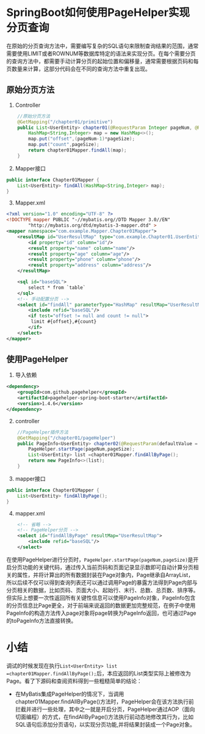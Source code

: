 # SpringBoot如何使用PageHelper实现分页查询
在原始的分页查询方法中，需要编写复杂的SQL语句来限制查询结果的范围，通常需要使用LIMIT或者ROWNUM等数据库特定的语法来实现分页。在每个需要分页的查询方法中，都需要手动计算分页的起始位置和偏移量，通常需要根据页码和每页数量来计算，这部分代码会在不同的查询方法中重复出现。
## 原始分页方法
1. Controller
```java
    //原始分页方法
    @GetMapping("/chapter01/primitive")
    public List<UserEntity> chapter01(@RequestParam Integer pageNum, @RequestParam Integer pageSize){
        HashMap<String,Integer> map = new HashMap<>();
        map.put("offset",(pageNum-1)*pageSize);
        map.put("count",pageSize);
        return chapter01Mapper.findAll(map);
    }
```
2. Mapper接口
```java
public interface Chapter01Mapper {
    List<UserEntity> findAll(HashMap<String,Integer> map);
}
```
3. Mapper.xml
```xml
<?xml version="1.0" encoding="UTF-8" ?>
<!DOCTYPE mapper PUBLIC "-//mybatis.org//DTD Mapper 3.0//EN"
        "http://mybatis.org/dtd/mybatis-3-mapper.dtd" >
<mapper namespace="com.example.Mapper.Chapter01Mapper">
    <resultMap id="UserResultMap" type="com.example.Chapter01.UserEntity">
        <id property="id" column="id"/>
        <result property="name" column="name"/>
        <result property="age" column="age"/>
        <result property="phone" column="phone"/>
        <result property="address" column="address"/>
    </resultMap>

    <sql id="baseSQL">
        select * from `table`
    </sql>
    <!-- 手动配置分页 -->
    <select id="findAll" parameterType="HashMap" resultMap="UserResultMap">
        <include refid="baseSQL"/>
        <if test="offset != null and count != null">
         limit #{offset},#{count}
        </if>
    </select>
</mapper>
```
## 使用PageHelper
1. 导入依赖
```xml
<dependency>
    <groupId>com.github.pagehelper</groupId>
    <artifactId>pagehelper-spring-boot-starter</artifactId>
    <version>1.4.6</version>
</dependency>
```
2. controller
```java
    //PageHelper插件方法
    @GetMapping("/chapter01/pageHelper")
    public PageInfo<UserEntity> chapter02(@RequestParam(defaultValue = "1") Integer pageNum, @RequestParam(defaultValue = "10") Integer pageSize){
        PageHelper.startPage(pageNum,pageSize);
        List<UserEntity> list =chapter01Mapper.findAllByPage();
        return new PageInfo<>(list);
    }
```
3. mapper接口
```java
public interface Chapter01Mapper {
    List<UserEntity> findAllByPage();
}
```
4. mapper.xml
```xml
    <!-- 省略 -->
    <!-- PageHelper分页 -->
    <select id="findAllByPage" resultMap="UserResultMap">
        <include refid="baseSQL"/>
    </select>
```
在使用PageHelper进行分页时，`PageHelper.startPage(pageNum,pageSize)`是开启分页功能的关键代码，通过传入当前页码和页面记录显示数即可自动计算分页相关的属性，并将计算出的所有数据封装在Page对象内，Page继承自ArrayList，所以后续不仅可以得到查询列表还可以通过调用Page的暴露方法得到Page内部与分页相关的数据，比如页码、页面大小、起始行、末行、总数、总页数、排序等。但实际上想要一次性返回所有关键性信息可以使用PageInfo对象，PageInfo包含的分页信息比Page更全，对于前端来说返回的数据更加完整规范，在例子中使用PageInfo的构造方法传入page对象将page转换为PageInfo返回，也可通过Page的toPageInfo方法直接转换。
# 小结
调试的时候发现在执行`List<UserEntity> list =chapter01Mapper.findAllByPage();`后，本应返回的List类型实际上被修改为Page。看了下源码和查阅资料得到一些粗糙简单的结论：
- 在MyBatis集成PageHelper的情况下，当调用chapter01Mapper.findAllByPage()方法时，PageHelper会在该方法执行前拦截并进行一些处理，其中之一就是开启分页，PageHelper通过AOP（面向切面编程）的方式，在findAllByPage()方法执行前动态地修改其行为，比如SQL语句后添加分页语句，以实现分页功能,并将结果封装成一个Page对象。
